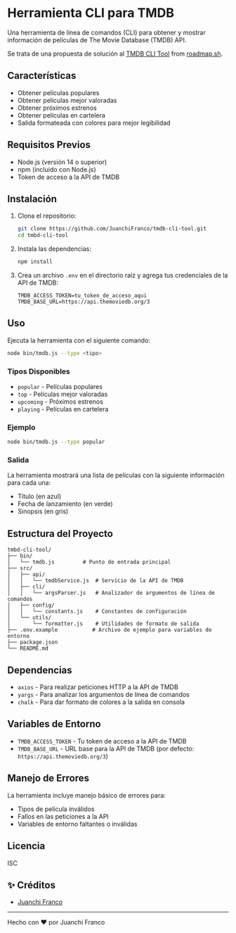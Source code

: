 # Herramienta CLI para TMDB

Una herramienta de línea de comandos (CLI) para obtener y mostrar información de películas de The Movie Database (TMDB) API.

Se trata de una propuesta de solución al [TMDB CLI Tool](https://roadmap.sh/projects/tmdb-cli) from [roadmap.sh](https://roadmap.sh/).

## Características

- Obtener películas populares
- Obtener películas mejor valoradas
- Obtener próximos estrenos
- Obtener películas en cartelera
- Salida formateada con colores para mejor legibilidad

## Requisitos Previos

- Node.js (versión 14 o superior)
- npm (incluido con Node.js)
- Token de acceso a la API de TMDB

## Instalación

1. Clona el repositorio:
   ```bash
   git clone https://github.com/JuanchiFranco/tmdb-cli-tool.git
   cd tmbd-cli-tool
   ```

2. Instala las dependencias:
   ```bash
   npm install
   ```

3. Crea un archivo `.env` en el directorio raíz y agrega tus credenciales de la API de TMDB:
   ```
   TMDB_ACCESS_TOKEN=tu_token_de_acceso_aqui
   TMDB_BASE_URL=https://api.themoviedb.org/3
   ```

## Uso

Ejecuta la herramienta con el siguiente comando:

```bash
node bin/tmdb.js --type <tipo>
```

### Tipos Disponibles

- `popular` - Películas populares
- `top` - Películas mejor valoradas
- `upcoming` - Próximos estrenos
- `playing` - Películas en cartelera

### Ejemplo

```bash
node bin/tmdb.js --type popular
```

### Salida

La herramienta mostrará una lista de películas con la siguiente información para cada una:
- Título (en azul)
- Fecha de lanzamiento (en verde)
- Sinopsis (en gris)

## Estructura del Proyecto

```
tmbd-cli-tool/
├── bin/
│   └── tmdb.js         # Punto de entrada principal
├── src/
│   ├── api/
│   │   └── tmdbService.js  # Servicio de la API de TMDB
│   ├── cli/
│   │   └── argsParser.js   # Analizador de argumentos de línea de comandos
│   ├── config/
│   │   └── constants.js    # Constantes de configuración
│   └── utils/
│       └── formatter.js    # Utilidades de formato de salida
├── .env.example           # Archivo de ejemplo para variables de entorno
├── package.json
└── README.md
```

## Dependencias

- `axios` - Para realizar peticiones HTTP a la API de TMDB
- `yargs` - Para analizar los argumentos de línea de comandos
- `chalk` - Para dar formato de colores a la salida en consola

## Variables de Entorno

- `TMDB_ACCESS_TOKEN` - Tu token de acceso a la API de TMDB
- `TMDB_BASE_URL` - URL base para la API de TMDB (por defecto: `https://api.themoviedb.org/3`)

## Manejo de Errores

La herramienta incluye manejo básico de errores para:
- Tipos de película inválidos
- Fallos en las peticiones a la API
- Variables de entorno faltantes o inválidas

## Licencia

ISC

## ✨ Créditos

- [Juanchi Franco](https://github.com/JuanchiFranco)

---

Hecho con ❤️ por Juanchi Franco
